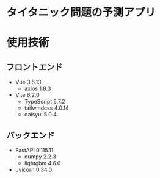 # タイタニック問題の予測アプリ

# 使用技術
## フロントエンド
- Vue 3.5.13
    - axios 1.8.3
- Vite 6.2.0
    - TypeScript 5.7.2
    - tailwindcss 4.0.14
    - daisyui 5.0.4

## バックエンド
- FastAPI 0.115.11
    - numpy 2.2.3
    - lightgbm 4.6.0
- uvicorn 0.34.0

